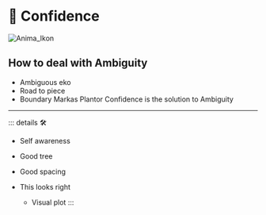 # 💜 <anima>Confidence</anima>

![Anima_Ikon](/Ikon/Anima_Ikon.png)

## How to deal with Ambiguity

- Ambiguous eko
- Road to piece
- Boundary Markas
Plantor Confidence is the solution to Ambiguity

---

<!-- =================================================== -->
<!-- =================================================== -->
<!-- =================================================== -->
<!-- =================================================== -->
<!-- =================================================== -->
::: details 🛠

- Self awareness

- Good tree

- Good spacing

- This looks right
    - Visual plot
:::
